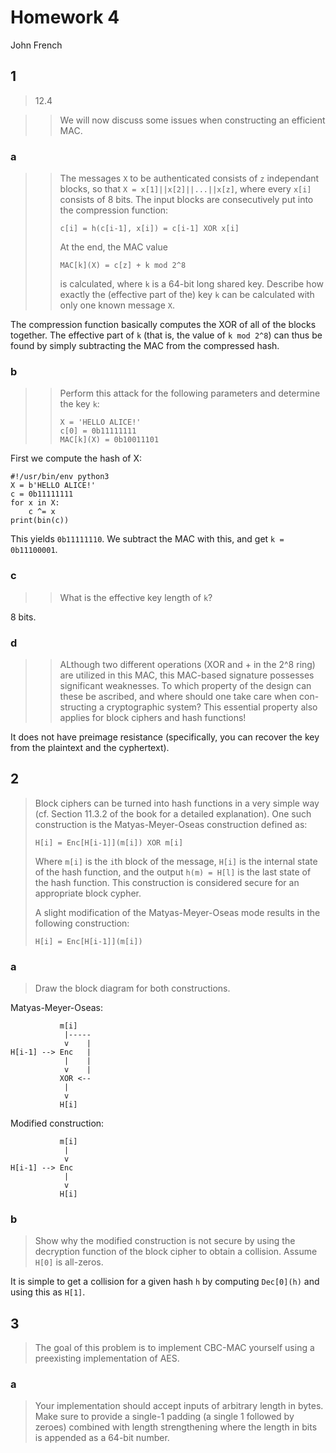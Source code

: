 # Homework 4

John French

## 1

> 12.4

>> We will now discuss some issues when constructing an efficient MAC.

### a

>> The messages `X` to be authenticated consists of `z` independant blocks, so that `X = x[1]||x[2]||...||x[z]`, where every `x[i]` consists of 8 bits. The input blocks are consecutively put into the compression function:
>>
>> ```
>> c[i] = h(c[i-1], x[i]) = c[i-1] XOR x[i]
>> ```
>>
>> At the end, the MAC value
>>
>> ```
>> MAC[k](X) = c[z] + k mod 2^8
>> ```
>>
>> is calculated, where `k` is a 64-bit long shared key. Describe how exactly the (effective part of the) key `k` can be calculated with only one known message `X`.

The compression function basically computes the XOR of all of the blocks together. The effective part of `k` (that is, the value of `k mod 2^8`) can thus be found by simply subtracting the MAC from the compressed hash.

### b

>> Perform this attack for the following parameters and determine the key `k`:
>>
>> ```
>> X = 'HELLO ALICE!'
>> c[0] = 0b11111111
>> MAC[k](X) = 0b10011101
>> ```

First we compute the hash of X:

```python3
#!/usr/bin/env python3
X = b'HELLO ALICE!'
c = 0b11111111
for x in X:
	c ^= x
print(bin(c))	
```

This yields `0b11111110`. We subtract the MAC with this, and get `k = 0b11100001`.

### c

>> What is the effective key length of `k`?

8 bits.

### d

>> ALthough two different operations (XOR and + in the 2^8 ring) are utilized in this MAC, this MAC-based signature possesses significant weaknesses. To which property of the design can these be ascribed, and where should one take care when con- structing a cryptographic system? This essential property also applies for block ciphers and hash functions!

It does not have preimage resistance (specifically, you can recover the key from the plaintext and the cyphertext).

## 2

> Block ciphers can be turned into hash functions in a very simple way (cf. Section 11.3.2 of the book for a detailed explanation). One such construction is the Matyas-Meyer-Oseas construction defined as:
>
> ```
> H[i] = Enc[H[i-1]](m[i]) XOR m[i]
> ```
>
> Where `m[i]` is the `i`th block of the message, `H[i]` is the internal state of the hash function, and the output `h(m) = H[l]` is the last state of the hash function. This construction is considered secure for an appropriate block cypher.
>
> A slight modification of the Matyas-Meyer-Oseas mode results in the following construction:
>
> ```
> H[i] = Enc[H[i-1]](m[i])
> ```

### a

> Draw the block diagram for both constructions.

Matyas-Meyer-Oseas:

```
           m[i]
            |-----
            v    |
H[i-1] --> Enc   |
            |    |
            v    |
           XOR <--
            |
            v
           H[i]
```

Modified construction:

```
           m[i]
            |
            v
H[i-1] --> Enc
            |
            v
           H[i]
```

### b

> Show why the modified construction is not secure by using the decryption function of the block cipher to obtain a collision. Assume `H[0]` is all-zeros.

It is simple to get a collision for a given hash `h` by computing `Dec[0](h)` and using this as `H[1]`.

## 3

> The goal of this problem is to implement CBC-MAC yourself using a preexisting implementation of AES.

### a

> Your implementation should accept inputs of arbitrary length in bytes. Make sure to provide a single-1 padding (a single 1 followed by zeroes) combined with length strengthening where the length in bits is appended as a 64-bit number.
